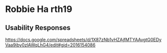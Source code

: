 Robbie Ha rth19
=======
## Usability Responses

https://docs.google.com/spreadsheets/d/1X87zNb1vHZAjfMTYAAvgtG0EDyVaa9iby0zlAWqLhG4/edit#gid=2016154086

